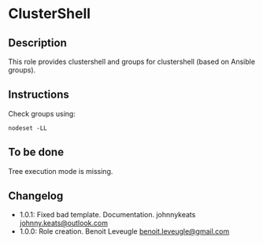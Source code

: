 # ClusterShell

## Description

This role provides clustershell and groups for clustershell (based on Ansible groups).

## Instructions

Check groups using:

```
nodeset -LL
```

## To be done

Tree execution mode is missing.

## Changelog

* 1.0.1: Fixed bad template. Documentation. johnnykeats <johnny.keats@outlook.com>
* 1.0.0: Role creation. Benoit Leveugle <benoit.leveugle@gmail.com>
